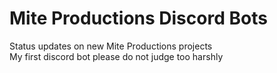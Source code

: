 # Mite Productions Discord Bots

Status updates on new Mite Productions projects  
My first discord bot please do not judge too harshly  
